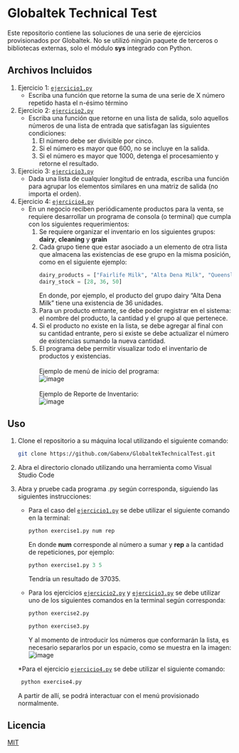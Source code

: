 # Globaltek Technical Test
Este repositorio contiene las soluciones de una serie de ejercicios provisionados por Globaltek. No se utilizó ningún paquete de terceros o bibliotecas externas, solo el módulo __sys__ integrado con Python.

## Archivos Incluidos
1. Ejercicio 1: [`ejercicio1.py`](/exercise1.py)
   - Escriba una función que retorne la suma de una serie de X número repetido hasta el n-ésimo término
2. Ejercicio 2: [`ejercicio2.py`](/exercise2.py)
   - Escriba una función que retorne en una lista de salida, solo aquellos números de una lista de entrada que satisfagan las siguientes condiciones:
     1. El número debe ser divisible por cinco.
     2. Si el número es mayor que 600, no se incluye en la salida.
     3. Si el número es mayor que 1000, detenga el procesamiento y retorne el resultado.
3. Ejercicio 3: [`ejercicio3.py`](/exercise3.py)
   - Dada una lista de cualquier longitud de entrada, escriba una función para agrupar los elementos similares en una matriz de salida (no importa el orden).
4. Ejercicio 4: [`ejercicio4.py`](/exercise4.py)
   - En un negocio reciben periódicamente productos para la venta, se requiere desarrollar un programa de consola (o terminal) que cumpla con los siguientes requerimientos:
     1. Se requiere organizar el inventario en los siguientes grupos: **dairy**, **cleaning** y **grain**
     2. Cada grupo tiene que estar asociado a un elemento de otra lista que almacena las existencias de ese grupo en la misma posición, como en el siguiente ejemplo:
        ```python
        dairy_products = ["Fairlife Milk", "Alta Dena Milk", "Queensland Butter"]
        dairy_stock = [28, 36, 50]
        ```
        En donde, por ejemplo, el producto del grupo dairy “Alta Dena Milk” tiene una existencia de 36 unidades.
     3. Para un producto entrante, se debe poder registrar en el sistema: el nombre del producto, la cantidad y el grupo al que pertenece.
     4. Si el producto no existe en la lista, se debe agregar al final con su cantidad entrante, pero si existe se debe actualizar el número de existencias sumando la nueva cantidad.
     5. El programa debe permitir visualizar todo el inventario de productos y existencias. <br> <br>
        Ejemplo de menú de inicio del programa: <br>
        ![image](https://github.com/Gabenx/GlobaltekTechnicalTest/assets/70778743/1e7dcae8-2b63-49fb-8d74-6401c0007978) <br><br>
        Ejemplo de Reporte de Inventario: <br>
        ![image](https://github.com/Gabenx/GlobaltekTechnicalTest/assets/70778743/c7cff80e-b822-4c61-8742-78184b48849f)

## Uso 

1. Clone el repositorio a su máquina local utilizando el siguiente comando:
   ```bash
   git clone https://github.com/Gabenx/GlobaltekTechnicalTest.git
   ```
2. Abra el directorio clonado utilizando una herramienta como Visual Studio Code
3. Abra y pruebe cada programa .py según corresponda, siguiendo las siguientes instrucciones:
   * Para el caso del [`ejercicio1.py`](/exercise1.py) se debe utilizar el siguiente comando en la terminal:
     ```python
     python exercise1.py num rep
     ```
     En donde __num__ corresponde al número a sumar y __rep__ a la cantidad de repeticiones, por ejemplo:
     ```python
     python exercise1.py 3 5
     ```
     Tendría un resultado de 37035.
     
   * Para los ejercicios [`ejercicio2.py`](/exercise2.py) y [`ejercicio3.py`](/exercise3.py) se debe utilizar uno de los siguientes comandos en la terminal según corresponda:
     ```python
     python exercise2.py
     ```
     ```python
     python exercise3.py
     ```
     Y al momento de introducir los números que conformarán la lista, es necesario separarlos por un espacio, como se muestra en la imagen: <br>
     ![image](https://github.com/Gabenx/GlobaltekTechnicalTest/assets/70778743/0d744c01-d93b-4b34-89c0-2c1494c76dbc)

   *Para el ejercicio [`ejercicio4.py`](/exercise4.py) se debe utilizar el siguiente comando:
    ```python
     python exercise4.py
     ```
    A partir de allí, se podrá interactuar con el menú provisionado normalmente.

## Licencia
  [MIT](https://choosealicense.com/licenses/mit/)
    
    
